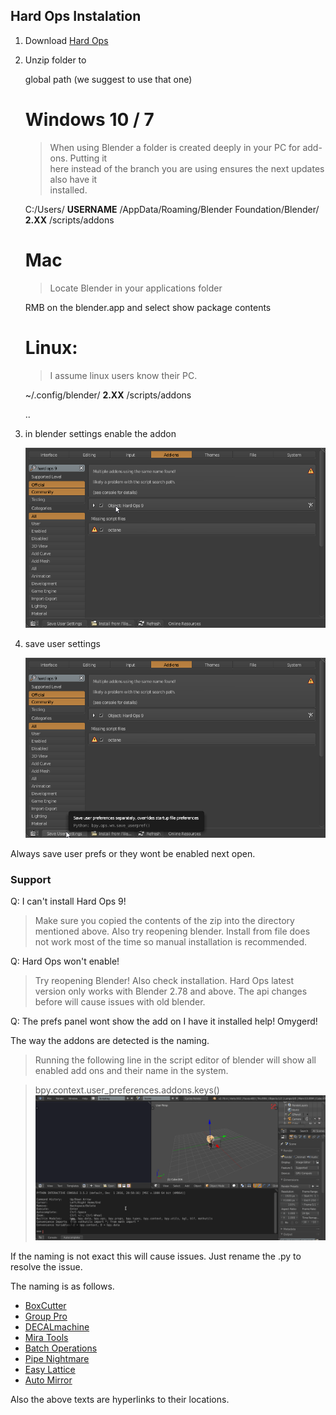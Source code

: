 ## Hard Ops Instalation		
		
		
1.  Download [Hard Ops](https://gumroad.com/l/hardops/)		
		
2.  Unzip folder to		
		
    global path (we suggest to use that one)		
		
    # Windows 10 / 7		
    >When using Blender a folder is created deeply in your PC for add-ons. Putting it		
    here instead of the branch you are using ensures the next updates also have it		
    installed.		
		
    C:/Users/ **USERNAME** /AppData/Roaming/Blender Foundation/Blender/ **2.XX** /scripts/addons		
		
    # Mac		
    >Locate Blender in your applications folder		
		
    RMB on the blender.app and select show package contents		
		
    # Linux:		
    >I assume linux users know their PC.		
		
    ~/.config/blender/ **2.XX** /scripts/addons		
		
    ..		
3. in blender settings enable the addon		
		
    ![install](..\installation/img/ins1.png)		
		
4. save user settings		
		
    ![install](..\installation/img/ins2.png)		
		
Always save user prefs or they wont be enabled next open.		
		
### Support		
		
Q: I can't install Hard Ops 9!		
		
>Make sure you copied the contents of the zip into the directory mentioned above. Also try reopening blender. Install from file does not work most of the time so manual installation is recommended.		
		
Q: Hard Ops won't enable!		
		
>Try reopening Blender! Also check installation. Hard Ops latest version only works with Blender 2.78 and above. The api changes before will cause issues with old blender.		
		
Q: The prefs panel wont show the add on I have it installed help! Omygerd!		
		
The way the addons are detected is the naming.		
		
>Running the following line in the script editor of blender will show all enabled add ons and their name in the system.		
		
> bpy.context.user_preferences.addons.keys()		
![install](..\installation/img/ins3.gif)		
		
If the naming is not exact this will cause issues. Just rename the .py to resolve the issue.		
		
The naming is as follows.		
		
- [BoxCutter](https://gumroad.com/l/BoxCutter/)		
- [Group Pro](https://gumroad.com/l/GroupPro/)		
- [DECALmachine](https://gumroad.com/l/DECALmachine/)		
- [Mira Tools](http://blenderartists.org/forum/showthread.php?366107-MiraTools)		
- [Batch Operations](http://wiki.blender.org/index.php/Extensions:2.6/Py/Scripts/3D_interaction/BatchOperations)		
- [Pipe Nightmare](https://blenderartists.org/forum/showthread.php?414316-Addon-Pipe-Nightmare-0-3-31)		
- [Easy Lattice](http://blenderaddonlist.blogspot.com/2013/10/addon-quick-easy-lattice-object.html)		
- [Auto Mirror](http://blenderaddonlist.blogspot.com/2014/07/addon-auto-mirror.html)		
		
Also the above texts are hyperlinks to their locations.
